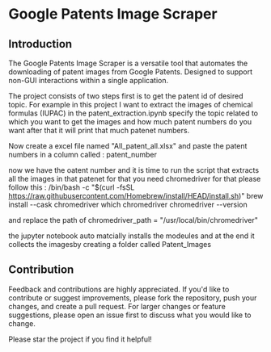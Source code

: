 # Google Patents Image Scraper

## Introduction

The Google Patents Image Scraper is a versatile tool that automates the downloading of patent images from Google Patents. Designed to support non-GUI interactions within a single application.

The project consists of two steps first is to get the patent id of desired topic. For example in this project I want to extract the images of chemical formulas (IUPAC) in the patent_extraction.ipynb specify the topic related to which you want to get the images and how much patent numbers do you want after that it will print that much patenet numbers.

Now create a excel file named "All_patent_all.xlsx" and paste the patent numbers in a column called : patent_number

now we have the oatent number and it is time to run the script that extracts all the images in that patenet for that you need chromedriver for that please follow this :
/bin/bash -c "$(curl -fsSL https://raw.githubusercontent.com/Homebrew/install/HEAD/install.sh)"
brew install --cask chromedriver
which chromedriver
chromedriver --version


and replace the path of chromedriver_path = "/usr/local/bin/chromedriver"


the jupyter notebook auto matcially installs the modeules and at the end it collects the imagesby creating a folder called Patent_Images

## Contribution

Feedback and contributions are highly appreciated. If you'd like to contribute or suggest improvements, please fork the repository, push your changes, and create a pull request. For larger changes or feature suggestions, please open an issue first to discuss what you would like to change.

Please star the project if you find it helpful!


   
